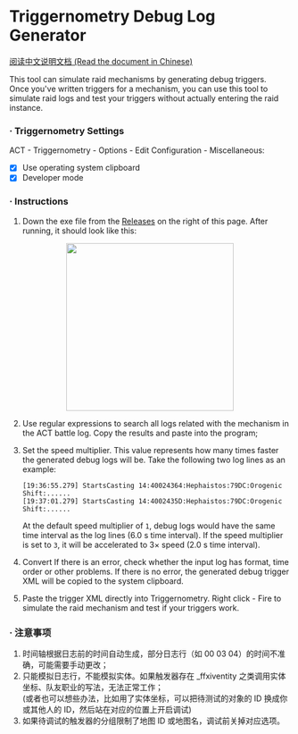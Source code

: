 # Triggernometry Debug Log Generator

[阅读中文说明文档 (Read the document in Chinese)](https://github.com/MnFeN/TrN-DebugLogGenerator/blob/main/README-CN.md)

This tool can simulate raid mechanisms by generating debug triggers.  
Once you've written triggers for a mechanism, you can use this tool to simulate raid logs and test your triggers without actually entering the raid instance.   

### · Triggernometry Settings
ACT - Triggernometry - Options - Edit Configuration - Miscellaneous:
- [x] Use operating system clipboard
- [x] Developer mode

### · Instructions
1. Down the exe file from the [Releases](https://github.com/MnFeN/TrN-DebugLogGenerator/releases) on the right of this page. After running, it should look like this:  
<div align=center>
    <img src="https://user-images.githubusercontent.com/85232361/202853243-4be82906-893b-4795-b534-e78c56b552a3.png" height="300px">
</div>

2. Use regular expressions to search all logs related with the mechanism in the ACT battle log. Copy the results and paste into the program;  

3. Set the speed multiplier. This value represents how many times faster the generated debug logs will be. Take the following two log lines as an example:
    ```
    [19:36:55.279] StartsCasting 14:40024364:Hephaistos:79DC:Orogenic Shift:......
    [19:37:01.279] StartsCasting 14:4002435D:Hephaistos:79DC:Orogenic Shift:......
    ```
    At the default speed multiplier of `1`, debug logs would have the same time interval as the log lines (6.0 s time interval).
    If the speed multiplier is set to `3`, it will be accelerated to 3× speed (2.0 s time interval).
4. Convert
    If there is an error, check whether the input log has format, time order or other problems.
    If there is no error, the generated debug trigger XML will be copied to the system clipboard.
5. Paste the trigger XML directly into Triggernometry. Right click - Fire to simulate the raid mechanism and test if your triggers work.  


### · 注意事项
1. 时间轴根据日志前的时间自动生成，部分日志行（如 00 03 04）的时间不准确，可能需要手动更改；
2. 只能模拟日志行，不能模拟实体。如果触发器存在 _ffxiventity 之类调用实体坐标、队友职业的写法，无法正常工作；  
(或者也可以想些办法，比如用了实体坐标，可以把待测试的对象的 ID 换成你或其他人的 ID，然后站在对应的位置上开启调试)
3. 如果待调试的触发器的分组限制了地图 ID 或地图名，调试前关掉对应选项。
